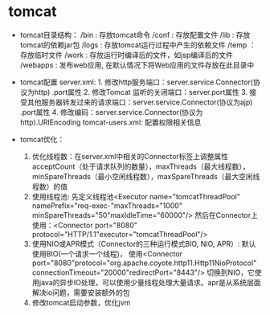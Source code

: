 # tomcat

* tomcat目录结构：
    /bin : 存放tomcat命令
    /conf : 存放配置文件
    /lib : 存放tomcat的依赖jar包
    /logs : 存放tomcat运行过程中产生的依赖文件
    /temp ： 存放临时文件
    /work : 存放运行时编译后的文件，如jsp编译后的文件
    /webapps : 发布web应用, 在默认情况下将Web应用的文件存放在此目录中

* tomcat配置
    server.xml:
        1. 修改http服务端口：server.service.Connector(协议为http) .port属性
        2. 修改Tomcat 监听的关闭端口：server.port属性
        3. 接受其他服务器转发过来的请求端口：server.service.Connector(协议为ajp) .port属性
        4. 修改编码：server.service.Connector(协议为http).URIEncoding
    tomcat-users.xml: 配置权限相关信息

* tomcat优化：
    1. 优化线程数：在server.xml中相关的Connector标签上调整属性acceptCount（处于请求队列的数量），maxThreads（最大线程数），minSpareThreads（最小空闲线程数），maxSpareThreads（最大空闲线程数）的值
    2. 使用线程池:  先定义线程池<Executor name="tomcatThreadPool" namePrefix="req-exec-"maxThreads="1000" minSpareThreads="50"maxIdleTime="60000"/>
        然后在Connector上使用：<Connector port="8080" protocol="HTTP/1.1"executor="tomcatThreadPool"/>
    3. 使用NIO或APR模式（Connector的三种运行模式BIO, NIO, APR）: 默认使用BIO(一个请求一个线程)， 使用<Connector port="8080"protocol="org.apache.coyote.http11.Http11NioProtocol" connectionTimeout="20000"redirectPort="8443"/>
        切换到NIO，它使用java的异步IO处理，可以使用少量线程处理大量请求。apr是从系统层面解决io问题，需要安装额外的包
    4. 修改tomcat启动参数，优化jvm